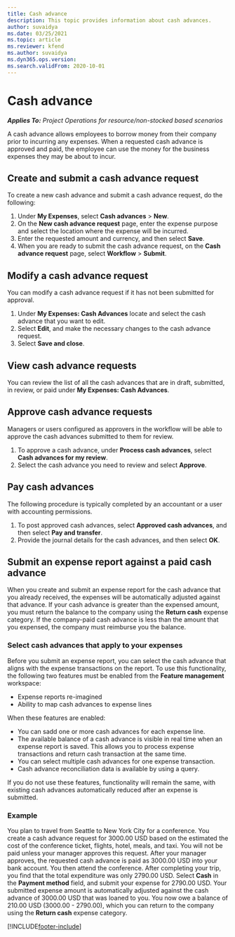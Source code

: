 ```yaml
---
title: Cash advance
description: This topic provides information about cash advances.
author: suvaidya
ms.date: 03/25/2021
ms.topic: article
ms.reviewer: kfend
ms.author: suvaidya
ms.dyn365.ops.version: 
ms.search.validFrom: 2020-10-01
---
```


# Cash advance

_**Applies To:** Project Operations for resource/non-stocked based scenarios_

A cash advance allows employees to borrow money from their company prior to incurring any expenses. When a requested cash advance is approved and paid, the employee can use the money for the business expenses they may be about to incur. 

## Create and submit a cash advance request
To create a new cash advance and submit a cash advance request, do the following: 

1. Under **My Expenses**, select **Cash advances** > **New**. 
2. On the **New cash advance request** page, enter the expense purpose and select the location where the expense will be incurred.
3. Enter the requested amount and currency, and then select **Save**. 
4. When you are ready to submit the cash advance request, on the **Cash advance request** page, select **Workflow** > **Submit**.

## Modify a cash advance request

You can modify a cash advance request if it has not been submitted for approval.

1. Under **My Expenses: Cash Advances** locate and select the cash advance that you want to edit.
2. Select **Edit**, and make the necessary changes to the cash advance request. 
3. Select **Save and close**.


## View cash advance requests
You can review the list of all the cash advances that are in draft, submitted, in review, or paid under **My Expenses: Cash Advances**. 

## Approve cash advance requests

Managers or users configured as approvers in the workflow will be able to approve the cash advances submitted to them for review. 

1. To approve a cash advance, under **Process cash advances**, select **Cash advances for my review**.
2. Select the cash advance you need to review and select **Approve**.  

## Pay cash advances 
The following procedure is typically completed by an accountant or a user with accounting permissions.

1. To post approved cash advances, select **Approved cash advances**, and then select **Pay and transfer**.  
2. Provide the journal details for the cash advances, and then select **OK**. 

## Submit an expense report against a paid cash advance 

When you create and submit an expense report for the cash advance that you already received, the expenses will be automatically adjusted against that advance. If your cash advance is greater than the expensed amount, you must return the balance to the company using the **Return cash** expense category. If the company-paid cash advance is less than the amount that you expensed, the company must reimburse you the balance. 

### Select cash advances that apply to your expenses
Before you submit an expense report, you can select the cash advance that aligns with the expense transactions on the report. To use this functionality, the following two features must be enabled from the **Feature management** workspace:

  - Expense reports re-imagined
  - Ability to map cash advances to expense lines
 
 When these features are enabled:
 
  - You can sadd one or more cash advances for each expense line.
  - The available balance of a cash advance is visible in real time when an expense report is saved. This allows you to process expense transactions and return cash transaction at the same time.
  - You can select multiple cash advances for one expense transaction.
  - Cash advance reconciliation data is available by using a query. 
 
If you do not use these features, functionality will remain the same, with existing cash advances automatically reduced after an expense is submitted.

### Example 
You plan to travel from Seattle to New York City for a conference. You create a cash advance request for 3000.00 USD based on the estimated the cost of the conference ticket, flights, hotel, meals, and taxi. You will not be paid unless your manager approves this request. After your manager approves, the requested cash advance is paid as 3000.00 USD into your bank account. You then attend the conference. After completing your trip, you find that the total expenditure was only 2790.00 USD. Select **Cash** in the **Payment method** field, and submit your expense for 2790.00 USD. Your submitted expense amount is automatically adjusted against the cash advance of 3000.00 USD that was loaned to you. You now owe a balance of 210.00 USD (3000.00 - 2790.00), which you can return to the company using the **Return cash** expense category.



[!INCLUDE[footer-include](../includes/footer-banner.md)]
